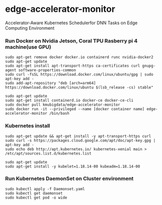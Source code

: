 # edge-accelerator-monitor

Accelerator-Aware Kubernetes Schedulerfor DNN Tasks on Edge Computing Environment

### Run Docker on Nvidia Jetson, Coral TPU Rasberry pi 4 machine(use GPU)
```
sudo apt-get remove docker docker.io containerd runc nvidia-docker2
sudo apt-get update
sudo apt-get install apt-transport-https ca-certificates curl gnupg-agent software-properties-common
sudo curl -fsSL https://download.docker.com/linux/ubuntu/gpg | sudo apt-key add -
sudo add-apt-repository "deb [arch=arm64] https://download.docker.com/linux/ubuntu $(lsb_release -cs) stable"

sudo apt-get update
sudo apt-get install containerd.io docker-ce docker-ce-cli
sudo docker pull kmubigdata/edge-accelerator-monitor
sudo docker run -it --privileged --name [docker container name] edge-accelerator-monitor /bin/bash
```

### Kubernetes install
```
sudo apt-get update && apt-get install -y apt-transport-https curl
sudo curl -s https://packages.cloud.google.com/apt/doc/apt-key.gpg | apt-key add -
sudo echo deb http://apt.kubernetes.io/ kubernetes-xenial main > /etc/apt/sources.list.d/kubernetes.list

sudo apt-get update
sudo apt-get install -y kubelet=1.18.14-00 kubeadm=1.18.14-00
```

### Run Kubernetes DaemonSet on Cluster environment
```
sudo kubectl apply -f Daemonset.yaml
sudo kubectl get daemonset
sudo kubectl get pod -o wide
```
